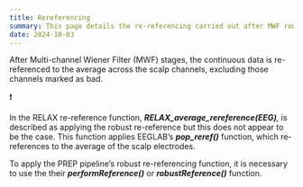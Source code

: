 ```yaml
---
title: Rereferencing
summary: This page details the re-referencing carried out after MWF rounds.
date: 2024-10-03
---
```

After Multi-channel Wiener Filter (MWF) stages, the continuous data is re-referenced to the average across the scalp channels, excluding those channels marked as bad. 

<aside>
❗

In the RELAX re-reference function, ***RELAX_average_rereference(EEG)**,* is described as applying the robust re-reference but this does not appear to be the case. This function applies EEGLAB’s ***pop_reref()*** function, which re-references to the average of the scalp electrodes. 

To apply the PREP pipeline’s robust re-referencing function, it is necessary to use the their ***performReference()*** or ***robustReference()*** function. 

</aside>